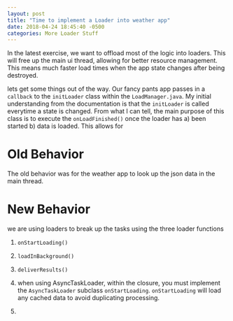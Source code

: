 ```yaml
---
layout: post
title: "Time to implement a Loader into weather app"
date: 2018-04-24 18:45:40 -0500
categories: More Loader Stuff
---
```

In the latest exercise, we want to offload most of the logic into loaders. This will free up the main ui thread, allowing for better resource management. This means much faster load times when the app state changes after being destroyed.

lets get some things out of the way. Our fancy pants app passes in a `callback` to the `initLoader` class within the `LoadManager.java`. My initial understanding from the documentation is that the `initLoader` is called everytime a state is changed. From what I can tell, the main purpose of this class is to execute the `onLoadFinished()` once the loader has a) been started b) data is loaded. This allows for 
 
# Old Behavior
The old behavior was for the weather app to look up the json data in the main thread.

# New Behavior
we are using loaders to break up the tasks using the three loader functions

1. `onStartLoading()`
2. `loadInBackground()`
3. `deliverResults()`


1. when using AsyncTaskLoader, within the closure, you must implement the `AsyncTaskLoader` subclass `onStartLoading`. `onStartLoading` will load any cached data to avoid duplicating processing.

2. 

